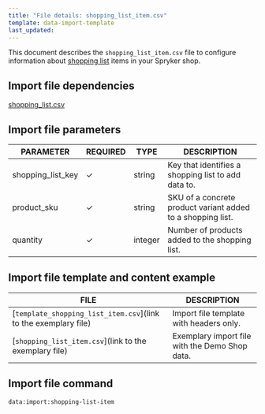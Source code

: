 ```yaml
---
title: "File details: shopping_list_item.csv"
template: data-import-template
last_updated: 
---
```


This document describes the `shopping_list_item.csv` file to configure information about [shopping list](https://docs.spryker.com/docs/pbc/all/shopping-list-and-wishlist/202212.0/base-shop/shopping-lists-feature-overview/shopping-lists-feature-overview.html) items in your Spryker shop.

## Import file dependencies

[shopping_list.csv](_drafts/data-import/base-shop/file-details-shopping-list.csv.md)

## Import file parameters

| PARAMETER | REQUIRED |  TYPE | DESCRIPTION |
| --- | --- | --- | --- |
| shopping_list_key | &check; | string | Key that identifies a shopping list to add data to. |
|product_sku|&check;|string| SKU of a concrete product variant added to a shopping list.|
|quantity|&check;|integer | Number of products added to the shopping list.|

## Import file template and content example

| FILE | DESCRIPTION |
|---|---|
| [`template_shopping_list_item.csv`](link to the exemplary file)<!--after doc moved to proper place, upload CSV to S3 and add a link-->| Import file template with headers only. |
| [`shopping_list_item.csv`](link to the exemplary file)<!--after doc moved to proper place, upload CSV to S3 and add a link--> | Exemplary import file with the Demo Shop data. |


## Import file command

```bash
data:import:shopping-list-item
```